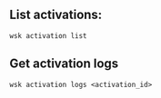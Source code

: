 ## List activations:
`wsk activation list`

## Get activation logs 
`wsk activation logs <activation_id>`
